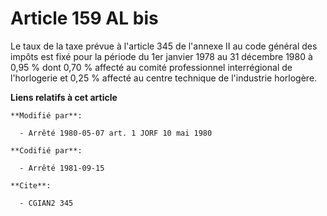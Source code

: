 # Article 159 AL bis

Le taux de la taxe prévue à l'article 345 de l'annexe II au code général des impôts est fixé pour la période du 1er janvier
1978 au 31 décembre 1980 à 0,95 % dont 0,70 % affecté au comité professionnel interrégional de l'horlogerie et 0,25 % affecté
au centre technique de l'industrie horlogère.

**Liens relatifs à cet article**

	**Modifié par**:

	  - Arrêté 1980-05-07 art. 1 JORF 10 mai 1980

	**Codifié par**:

	  - Arrêté 1981-09-15

	**Cite**:

	  - CGIAN2 345

